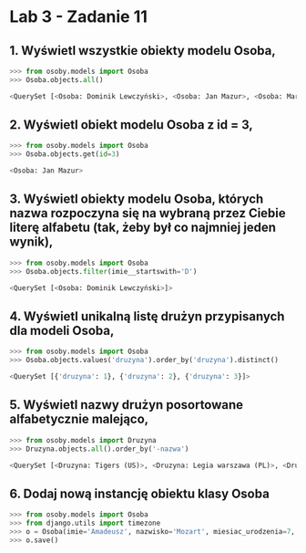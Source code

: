 # Lab 3 - Zadanie 11

## 1. Wyświetl wszystkie obiekty modelu Osoba,

```python
>>> from osoby.models import Osoba
>>> Osoba.objects.all()

<QuerySet [<Osoba: Dominik Lewczyński>, <Osoba: Jan Mazur>, <Osoba: Marek Nowak>]>
```
## 2. Wyświetl obiekt modelu Osoba z id = 3,

```python
>>> from osoby.models import Osoba
>>> Osoba.objects.get(id=3)

<Osoba: Jan Mazur>
```

## 3. Wyświetl obiekty modelu Osoba, których nazwa rozpoczyna się na wybraną przez Ciebie literę alfabetu (tak, żeby był co najmniej jeden wynik),

```python
>>> from osoby.models import Osoba
>>> Osoba.objects.filter(imie__startswith='D')

<QuerySet [<Osoba: Dominik Lewczyński>]>
```

## 4. Wyświetl unikalną listę drużyn przypisanych dla modeli Osoba,

```python
>>> from osoby.models import Osoba
>>> Osoba.objects.values('druzyna').order_by('druzyna').distinct()

<QuerySet [{'druzyna': 1}, {'druzyna': 2}, {'druzyna': 3}]>
```

## 5. Wyświetl nazwy drużyn posortowane alfabetycznie malejąco,

```python
>>> from osoby.models import Druzyna
>>> Druzyna.objects.all().order_by('-nazwa')

<QuerySet [<Druzyna: Tigers (US)>, <Druzyna: Legia warszawa (PL)>, <Druzyna: FC Barcelona (DE)>]>
```

## 6. Dodaj nową instancję obiektu klasy Osoba

```python
>>> from osoby.models import Osoba
>>> from django.utils import timezone
>>> o = Osoba(imie='Amadeusz', nazwisko='Mozart', miesiac_urodzenia=7, data_dodania=timezone.now())
>>> o.save()
```
